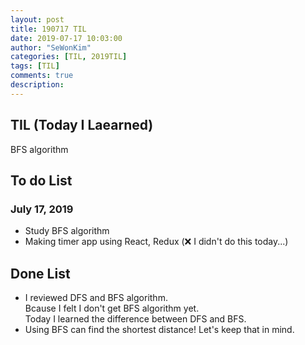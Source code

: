 ```yaml
---
layout: post
title: 190717 TIL
date: 2019-07-17 10:03:00
author: "SeWonKim"
categories: [TIL, 2019TIL]
tags: [TIL]
comments: true
description: 
---
```


## TIL (Today I Laearned)
BFS algorithm

## To do List 
### July 17, 2019
* Study BFS algorithm
* Making timer app using React, Redux (❌ I didn't do this today...)

## Done List
* I reviewed DFS and BFS algorithm.\
Bcause I felt I don't get BFS algorithm yet.\
Today I learned the difference between DFS and BFS.
* Using BFS can find the shortest distance! Let's keep that in mind.

